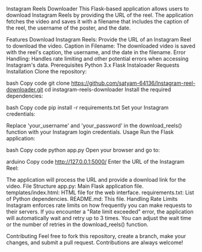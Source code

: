 Instagram Reels Downloader
This Flask-based application allows users to download Instagram Reels by providing the URL of the reel. The application fetches the video and saves it with a filename that includes the caption of the reel, the username of the poster, and the date.

Features
Download Instagram Reels: Provide the URL of an Instagram Reel to download the video.
Caption in Filename: The downloaded video is saved with the reel's caption, the username, and the date in the filename.
Error Handling: Handles rate limiting and other potential errors when accessing Instagram's data.
Prerequisites
Python 3.x
Flask
Instaloader
Requests
Installation
Clone the repository:

bash
Copy code
git clone https://github.com/satyam-64136/Instagram-reel-downloader.git
cd instagram-reels-downloader
Install the required dependencies:

bash
Copy code
pip install -r requirements.txt
Set your Instagram credentials:

Replace 'your_username' and 'your_password' in the download_reels() function with your Instagram login credentials.
Usage
Run the Flask application:

bash
Copy code
python app.py
Open your browser and go to:

arduino
Copy code
http://127.0.0.1:5000/
Enter the URL of the Instagram Reel:

The application will process the URL and provide a download link for the video.
File Structure
app.py: Main Flask application file.
templates/index.html: HTML file for the web interface.
requirements.txt: List of Python dependencies.
README.md: This file.
Handling Rate Limits
Instagram enforces rate limits on how frequently you can make requests to their servers. If you encounter a "Rate limit exceeded" error, the application will automatically wait and retry up to 3 times. You can adjust the wait time or the number of retries in the download_reels() function.

Contributing
Feel free to fork this repository, create a branch, make your changes, and submit a pull request. Contributions are always welcome!